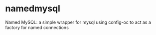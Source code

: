 # namedmysql
Named MySQL: a simple wrapper for mysql using config-oc to act as a factory for named connections
